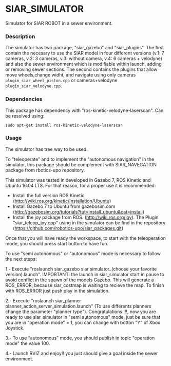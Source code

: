 # SIAR_SIMULATOR

Simulator for SIAR ROBOT in a sewer environment.

### Description

The simulator has two package, "siar_gazebo" and "siar_plugins". The first contain the necesary to use the SIAR model in four different versions (v.1: 7 cameras, v.2: 3 cameras, v.3: without camera, v.4: 6 cameras + velodyne) and also the sewer environment which is modifiable within launch, adding or removing sewer sections. The second contains the plugins that allow  move wheels,change widht, and navigate using only cameras `plugin_siar_wheel_piston.cpp` or cameras+velodyne `plugin_siar_velodyne.cpp`.

### Dependencies 

This package has dependency with "ros-kinetic-velodyne-laserscan". Can be resolved using:

```
sudo apt-get install ros-kinetic-velodyne-laserscan
```
### Usage

The simulator has tree way to be used.

To "teleoperate" and to implement the "autonomous navigation" in the simulator, this package should be complement with SIAR_NAVEGATION package from rbotics-upo repository.

This simulator was tested in developed in Gazebo 7, ROS Kinetic and Ubuntu 16.04 LTS. For that reason, for a proper use it is recommended:
  - Install the full version ROS Kinetic (http://wiki.ros.org/kinetic/Installation/Ubuntu)
  - Install Gazebo 7 to Ubuntu from gazebosim.com (http://gazebosim.org/tutorials?tut=install_ubuntu&cat=install)
  - Install the joy package from ROS. (http://wiki.ros.org/joy). The Plugin "siar_teleop_joy.cpp" using in the simulator can be find in the repository (https://github.com/robotics-upo/siar_packages.git)

Once that you will have ready the workspace, to start with the teleoperation mode, you should press start button to have fun. 

To use "semi autonomous" or "autonomous" mode is necessary to follow the next steps:

1.- Execute "roslaunch siar_gazebo siar simulator_(choose your favorite version).launch". 
IMPORTANT: the launch in siar_simulator start in pause to avoid conflict in the spawn of the models Gazebo. This will generate a ROS_ERROR, because siar_costmap is waiting to recieve the map. To finish with ROS_ERROR just push play in the simulation.
    
2.- Execute "roslaunch siar_planner planner_action_server_simulation.launch" (To use differents planners change the parameter "planner type"). Congratulations !!!, now you are ready to use siar_simulator in "semi autonomous" mode, just be sure that you are in "operation mode" = 1, you can change with botton "Y" of Xbox Joystick.

3.- To use "autonomous" mode, you should publish  in topic "operation mode" the value 100.

4.- Launch RVIZ and enjoy!! you just should give a goal inside the sewer environment.



